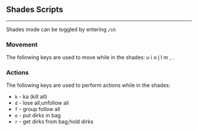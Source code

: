 ## Shades Scripts
---
Shades mode can be toggled by entering `/sh`

### Movement
The following keys are used to move while in the shades: u i o j l m , .

### Actions
The following keys are used to perform actions while in the shades:

- `k` - ka (kill all)
- `d` - lose all;unfollow all
- `f` - group follow all 
- `e` - put dirks in bag
- `r` - get dirks from bag;hold dirks